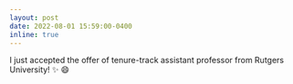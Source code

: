 ```yaml
---
layout: post
date: 2022-08-01 15:59:00-0400
inline: true
---
```


I just accepted the offer of tenure-track assistant professor from Rutgers University! :sparkles: :smile: